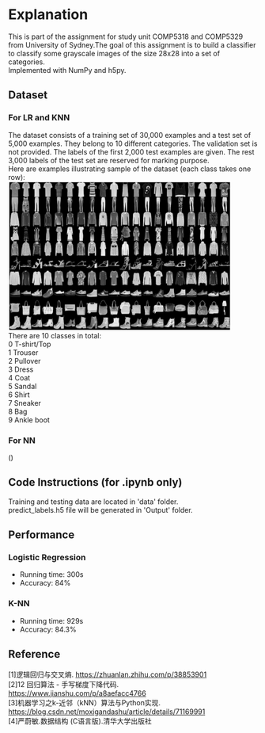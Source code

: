 # Explanation
This is part of the assignment for study unit COMP5318 and COMP5329 from University of Sydney.The goal of this assignment is to build a classifier to classify some grayscale images of the size 28x28 into a set of categories.<br />
Implemented with NumPy and h5py.
## Dataset 
### For LR and KNN
The dataset consists of a training set of 30,000 examples and a test set of 5,000 examples. They belong to 10 different categories. The validation set is not provided. The labels of the first 2,000 test examples are given. The rest 3,000 labels of the test set are reserved for marking purpose.<br />
Here are examples illustrating sample of the dataset (each class takes one row):<br />
<img src="https://github.com/1lch2/LogisticRegressionClassifier/blob/master/LogisticRegression/img/Dataset_image.jpg" alt="DataSet" title="DataSet" width="450" height="300" /><br />
There are 10 classes in total:<br />
0 T-shirt/Top<br />
1 Trouser<br />
2 Pullover<br />
3 Dress<br />
4 Coat<br />
5 Sandal<br />
6 Shirt<br />
7 Sneaker<br />
8 Bag<br />
9 Ankle boot <br />

### For NN
()
## Code Instructions (for .ipynb only)
Training and testing data are located in 'data' folder.<br />
predict_labels.h5 file will be generated in 'Output' folder.
## Performance
### Logistic Regression
- Running time: 300s
- Accuracy: 84%
### K-NN
- Running time: 929s
- Accuracy: 84.3%

## Reference
[1]逻辑回归与交叉熵. https://zhuanlan.zhihu.com/p/38853901 <br />
[2]12 回归算法 - 手写梯度下降代码. https://www.jianshu.com/p/a8aefacc4766 <br />
[3]机器学习之k-近邻（kNN）算法与Python实现. https://blog.csdn.net/moxigandashu/article/details/71169991 <br />
[4]严蔚敏.数据结构 (C语言版).清华大学出版社
